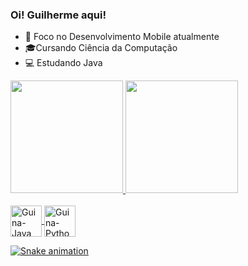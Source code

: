 ### Oi! Guilherme aqui!

* 📱 Foco no Desenvolvimento Mobile atualmente
* 🎓Cursando Ciência da Computação 
* 💻 Estudando Java

<div>
  <a href="https://github.com/guinafelix">
  <img height ="180cm" src="https://github-readme-stats.vercel.app/api?username=guinafelix&count_private=true&show_icons=true&theme=merko&custom_title=Guilherme%27s%20GitHub%20Stats"/>
  <img height ="180cm" src="https://github-readme-stats.vercel.app/api/top-langs/?username=guinafelix&layout=compact)](https://github.com/guinafelix/github-readme-stats&theme=merko" />
</div>

<div style="display:inline_block"><br>
   <img align="center" alt="Guina-Java" height="50" width"40" src="https://cdn.jsdelivr.net/gh/devicons/devicon/icons/java/java-plain-wordmark.svg" >
  <img align="center" alt="Guina-Python" height="50" width"40" src="https://cdn.jsdelivr.net/gh/devicons/devicon/icons/python/python-original-wordmark.svg" > 
  
</div>

  ![Snake animation](https://github.com/guinafelix/blog/output/github-contribution-grid-snake.svg)
